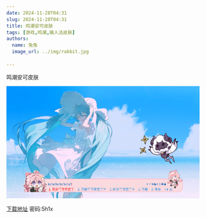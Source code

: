 ```yaml
---
date: 2024-11-28T04:31
slug: 2024-11-28T04:31
title: 鸣潮安可皮肤
tags: [游戏,鸣潮,输入法皮肤]
authors:
  name: 兔兔
  image_url: ../img/rabbit.jpg
 
---
```


鸣潮安可皮肤

![](./ssf.jpg)

[下载地址](https://danieltoyama.lanzouj.com/iFmJH2gi3bub)  密码:5h1x

